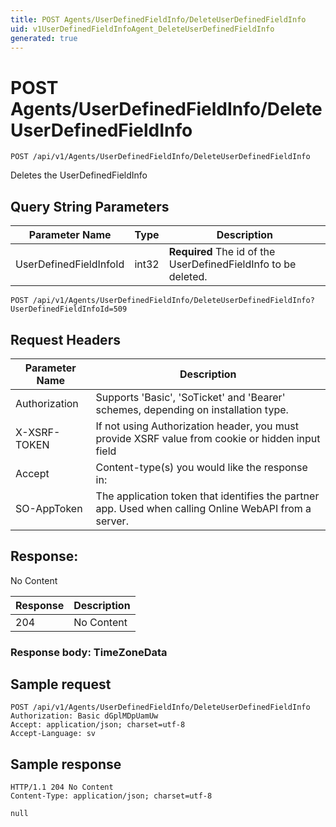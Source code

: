 ```yaml
---
title: POST Agents/UserDefinedFieldInfo/DeleteUserDefinedFieldInfo
uid: v1UserDefinedFieldInfoAgent_DeleteUserDefinedFieldInfo
generated: true
---
```


# POST Agents/UserDefinedFieldInfo/DeleteUserDefinedFieldInfo

```http
POST /api/v1/Agents/UserDefinedFieldInfo/DeleteUserDefinedFieldInfo
```

Deletes the UserDefinedFieldInfo







## Query String Parameters

| Parameter Name | Type |  Description |
|----------------|------|--------------|
| UserDefinedFieldInfoId | int32 | **Required** The id of the UserDefinedFieldInfo to be deleted. |

```http
POST /api/v1/Agents/UserDefinedFieldInfo/DeleteUserDefinedFieldInfo?UserDefinedFieldInfoId=509
```


## Request Headers

| Parameter Name | Description |
|----------------|-------------|
| Authorization  | Supports 'Basic', 'SoTicket' and 'Bearer' schemes, depending on installation type. |
| X-XSRF-TOKEN   | If not using Authorization header, you must provide XSRF value from cookie or hidden input field |
| Accept         | Content-type(s) you would like the response in:  |
| SO-AppToken | The application token that identifies the partner app. Used when calling Online WebAPI from a server. |


## Response:

No Content

| Response | Description |
|----------------|-------------|
| 204 | No Content |

### Response body: TimeZoneData


## Sample request

```http!
POST /api/v1/Agents/UserDefinedFieldInfo/DeleteUserDefinedFieldInfo
Authorization: Basic dGplMDpUamUw
Accept: application/json; charset=utf-8
Accept-Language: sv
```

## Sample response

```http_
HTTP/1.1 204 No Content
Content-Type: application/json; charset=utf-8

null
```